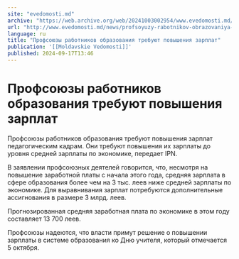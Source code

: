 ```yaml
---
site: "evedomosti.md"
archive: "https://web.archive.org/web/20241003002954/www.evedomosti.md/news/profsoyuzy-rabotnikov-obrazovaniya-trebuyut-povysheniya-zarp"
url: "http://www.evedomosti.md/news/profsoyuzy-rabotnikov-obrazovaniya-trebuyut-povysheniya-zarp"
language: ru
title: "Профсоюзы работников образования требуют повышения зарплат"
publication: '[[Moldavskie Vedomosti]]'
published: 2024-09-17T13:46
---
```


# Профсоюзы работников образования требуют повышения зарплат

Профсоюзы работников образования требуют повышения зарплат педагогическим кадрам. Они требуют повышения их зарплаты до уровня средней зарплаты по экономике, передает IPN.

В заявлении профсоюзных деятелей говорится, что, несмотря на повышение заработной платы с начала этого года, средняя зарплата в сфере образования более чем на 3 тыс. леев ниже средней зарплаты по экономике. Для выравнивания зарплат потребуются дополнительные ассигнования в размере 3 млрд. леев.

Прогнозированная средняя заработная плата по экономике в этом году составляет 13 700 леев.

Профсоюзы надеются, что власти примут решение о повышении зарплаты в системе образования ко Дню учителя, который отмечается 5 октября.